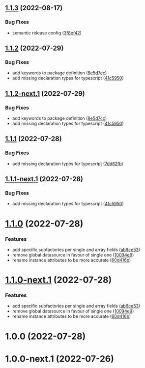 ## [1.1.3](https://github.com/jorgebodega/typeorm-factory/compare/v1.1.2...v1.1.3) (2022-08-17)


### Bug Fixes

* semantic release config ([3f8ef42](https://github.com/jorgebodega/typeorm-factory/commit/3f8ef42f0c93c9dc2f615a0b6cf245b18ecee63e))

## [1.1.2](https://github.com/jorgebodega/typeorm-factory/compare/v1.1.1...v1.1.2) (2022-07-29)


### Bug Fixes

* add keywords to package definition ([8e5d7cc](https://github.com/jorgebodega/typeorm-factory/commit/8e5d7cc593cb4da03948c09039fbf42c809a861f))
* add missing declaration types for typescript ([41c5950](https://github.com/jorgebodega/typeorm-factory/commit/41c5950fdc1099506eb9af9fe3e27c08e11534f0))

## [1.1.2-next.1](https://github.com/jorgebodega/typeorm-factory/compare/v1.1.1...v1.1.2-next.1) (2022-07-29)


### Bug Fixes

* add keywords to package definition ([8e5d7cc](https://github.com/jorgebodega/typeorm-factory/commit/8e5d7cc593cb4da03948c09039fbf42c809a861f))
* add missing declaration types for typescript ([41c5950](https://github.com/jorgebodega/typeorm-factory/commit/41c5950fdc1099506eb9af9fe3e27c08e11534f0))

## [1.1.1](https://github.com/jorgebodega/typeorm-factory/compare/v1.1.0...v1.1.1) (2022-07-28)


### Bug Fixes

* add missing declaration types for typescript ([7dd62fb](https://github.com/jorgebodega/typeorm-factory/commit/7dd62fb59e41be3b1609f645b9f8a2554b1d8bac))

## [1.1.1-next.1](https://github.com/jorgebodega/typeorm-factory/compare/v1.1.0...v1.1.1-next.1) (2022-07-28)


### Bug Fixes

* add missing declaration types for typescript ([41c5950](https://github.com/jorgebodega/typeorm-factory/commit/41c5950fdc1099506eb9af9fe3e27c08e11534f0))

# [1.1.0](https://github.com/jorgebodega/typeorm-factory/compare/v1.0.0...v1.1.0) (2022-07-28)


### Features

* add specific subfactories per single and array fields ([ab6ce53](https://github.com/jorgebodega/typeorm-factory/commit/ab6ce537211620cfac47944d5e8c05468394fea3))
* remove global datasource in favour of single one ([10094e9](https://github.com/jorgebodega/typeorm-factory/commit/10094e92d4ef8812d01fa107eed609162ad34e74))
* rename instance attributes to be more accurate ([60d416b](https://github.com/jorgebodega/typeorm-factory/commit/60d416b527e19566f8fee1583145732b14b5908c))

# [1.1.0-next.1](https://github.com/jorgebodega/typeorm-factory/compare/v1.0.0...v1.1.0-next.1) (2022-07-28)


### Features

* add specific subfactories per single and array fields ([ab6ce53](https://github.com/jorgebodega/typeorm-factory/commit/ab6ce537211620cfac47944d5e8c05468394fea3))
* remove global datasource in favour of single one ([10094e9](https://github.com/jorgebodega/typeorm-factory/commit/10094e92d4ef8812d01fa107eed609162ad34e74))
* rename instance attributes to be more accurate ([60d416b](https://github.com/jorgebodega/typeorm-factory/commit/60d416b527e19566f8fee1583145732b14b5908c))

# 1.0.0 (2022-07-28)

# 1.0.0-next.1 (2022-07-26)
